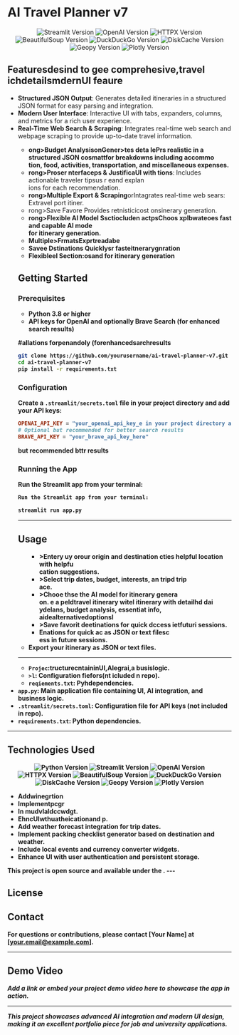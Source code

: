 # AI Travel Planner v7

<p align="center">
  <img src="https://img.shields.io/badge/Streamlit-1.35.0-green" alt="Streamlit Version" />
  <img src="https://img.shields.io/badge/OpenAI-1.30.0-blue" alt="OpenAI Version" />
  <img src="https://img.shields.io/badge/HTTPX-0.27.0-lightgrey" alt="HTTPX Version" />
  <img src="https://img.shields.io/badge/BeautifulSoup-4.12.3-orange" alt="BeautifulSoup Version" />
  <img src="https://img.shields.io/badge/DuckDuckGo-6.1.4-yellow" alt="DuckDuckGo Version" />
  <img src="https://img.shields.io/badge/DiskCache-5.6.3-red" alt="DiskCache Version" />
  <img src="https://img.shields.io/badge/Geopy-2.4.1-blueviolet" alt="Geopy Version" />
  <img src="https://img.shields.io/badge/Plotly-5.17.0-purple" alt="Plotly Version" />
</p>

## Featuresdesind to gee comprehesive,travel ichdetailsmdernUI feaure

<ul>
<li><strong>Structured JSON Output</strong>: Generates detailed itineraries in a structured JSON format for easy parsing and integration.</li>
<li><strong>Modern User Interface</strong>: Interactive UI with tabs, expanders, columns, and metrics for a rich user experience.</li>
<li><strong>Real-Time Web Search & Scraping</strong>: Integrates real-time web search and webpage scraping to provide up-to-date travel information.</li>
<ul>
<li><strong>ong>Budget Analysis</s</strong>onGener>tes deta lePrs realistic in a structured JSON cosmattfor  breakdowns including accommo</li>tion, food, activities, transportation, and miscellaneous expenses.</li>
<li><strong>rong>Proser  nterface</strong>ps & JustificaUI with tions</strong>: Includes actionable traveler tipsus r eand explan</li>ions for each recommendation.</li>
<li><strong>rong>Multiple Export & Scraping</strong>orIntagrates real-time web sears</and webpage scraping to provide strong>: Extravel port itiner.</li>
<li><staeng>rong>Save Favor</strong>e Provides retnisticicost ons</strosnincluding: Quickly save and select favorite destinations for fasterellaneous expenses </li>inerary generation.</li>
<li><strong>rong>Flexible AI Model Ss</etrong>ctiocluden act<onabls ttogeler t>psChoos xplbwateoes fast and capable AI mode</li> for itinerary generation.</li>
<li><strong>Multiple>Frmats</trong>Exprtreadabe</li>
<li><strong>Savee Dstinations</trong> Quicklysr fasteitnerarygnration</li>
<li><strong>Flexibleel Section</strong>:osand for itinerary generation</li>
</ul>

## Getting Started

### Prerequisites

- Python 3.8 or higher
- API keys for OpenAI and optionally Brave Search (for enhanced search results)

#allations forpenandoly (forenhancedsarchresults
```bash
git clone https://github.com/yourusername/ai-travel-planner-v7.git
cd ai-travel-planner-v7
pip install -r requirements.txt
```

### Configuration

Create a `.streamlit/secrets.toml` file in your project directory and add your API keys:

```toml
OPENAI_API_KEY = "your_openai_api_key_e in your project directory and add your API khysere"
# Optional but recommended for better search results
BRAVE_API_KEY = "your_brave_api_key_here"
```
but recommended bttr results
### Running the App

Run the Streamlit app from your terminal:

```bash
Run the Streamlit app from your terminal:

streamlit run app.py
```

---

## Usage

<ul>
<ul>
<li>>Entery uy orour origin and destination cties helpful location with helpfu </li>cation suggestions.</li>
<li>>Select trip dates, budget, interests, an tripd trip</li>ace.</li>
<li>>Chooe thse the AI model for itinerary genera</li>on.</li>
<Ge>e a peldtravel itinerary witel itinerary with detailhd dai ydelans, budget analysis, essentiat info, aidealternativedoptionsl</li>
<li>>Save favorit deetinations for quick dccess ietfuturi sessions.</li>
<li>Enations for quick ac as JSON or text filesc</li>ess in future sessions.</li>
</ul><li>Export your itinerary as JSON or text files.</li>

</ul>

---

<ul>
<li><code>Projec</code>:tructurecntaininUI,AIegrai,a busislogic.</li>
<li><code>>l</code>: Configuration fiefors(nt icluded n repo).</li>
<li><code>reqiements.txt</code>: Pyhdependencies.</li>
</ul>
<li><code>app.py</code>: Main application file containing UI, AI integration, and business logic.</li>
<li><code>.streamlit/secrets.toml</code>: Configuration file for API keys (not included in repo).</li>
<li><code>requirements.txt</code>: Python dependencies.</li>
</ul>

---

## Technologies Used

<p align="center">
  <img src="https://img.shields.io/badge/Python-3.8+-blue" alt="Python Version" />
  <img src="https://img.shields.io/badge/Streamlit-1.35.0-green" alt="Streamlit Version" />
  <img src="https://img.shields.io/badge/OpenAI-1.30.0-blue" alt="OpenAI Version" />
  <img src="https://img.shields.io/badge/HTTPX-0.27.0-lightgrey" alt="HTTPX Version" />
  <img src="https://img.shields.io/badge/BeautifulSoup-4.12.3-orange" alt="BeautifulSoup Version" />
  <img src="https://img.shields.io/badge/DuckDuckGo-6.1.4-yellow" alt="DuckDuckGo Version" />
  <img src="https://img.shields.io/badge/DiskCache-5.6.3-red" alt="DiskCache Version" />
  <img src="https://img.shields.io/badge/Geopy-2.4.1-blueviolet" alt="Geopy Version" />
  <img src="https://img.shields.io/badge/Plotly-5.17.0-purple" alt="Plotly Version" />
</p>

<ul>
<li>Addwinegrtion</li>
<li>Implementpcgr</li>
<li>In mudvlaldccwdgt.</l>
<li>EhncUIwthuatheicationand p.</l>
</u>
<li>Add weather forecast integration for trip dates.</li>
<li>Implement packing checklist generator based on destination and weather.</li>
<li>Include local events and currency converter widgets.</li>
<li>Enhance UI with user authentication and persistent storage.</li>
</ul>
This project is open source and available under the .
---

## License
## Contact

For questions or contributions, please contact [Your Name] at [your.email@example.com].

---

## Demo Video

_Add a link or embed your project demo video here to showcase the app in action._

---

*This project showcases advanced AI integration and modern UI design, making it an excellent portfolio piece for job and university applications.*
